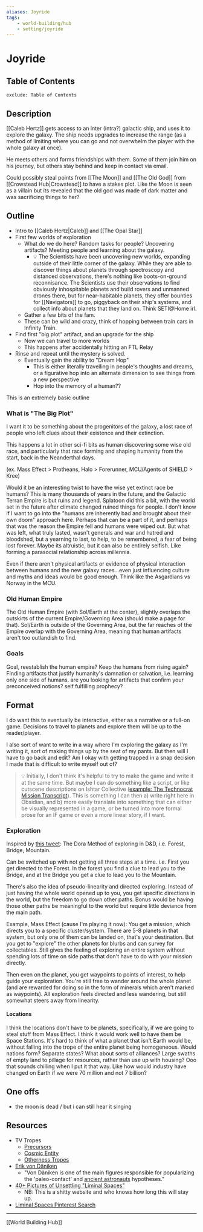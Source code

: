 ```yaml
---
aliases: Joyride
tags:
    - world-building/hub 
    - setting/joyride
---
```


# Joyride

## Table of Contents

```toc
exclude: Table of Contents
```

## Description

[[Caleb Hertz]] gets access to an inter (intra?) galactic ship, and uses it to explore the galaxy. The ship needs upgrades to increase the range (as a method of limiting where you can go and not overwhelm the player with the whole galaxy at once).

He meets others and forms friendships with them. Some of them join him on his journey, but others stay behind and keep in contact via email.

Could possibly steal points from [[The Moon]] and [[The Old God]] from [[Crowstead Hub|Crowstead]] to have a stakes plot. Like the Moon is seen as a villain but its revealed that the old god was made of dark matter and was sacrificing things to her?

## Outline

- Intro to [[Caleb Hertz|Caleb]] and [[The Opal Star]]
- First few worlds of exploration
    - What do we do here? Random tasks for people? Uncovering artifacts? Meeting people and learning about the galaxy.
        - 💡 The Scientists have been uncovering new worlds, expanding outside of their little corner of the galaxy. While they are able to discover things about planets through spectroscopy and distanced observations, there's nothing like boots-on-ground reconnisance. The Scientists use their observations to find obviously inhospitable planets and build rovers and unmanned drones there, but for near-habitable planets, they offer bounties for [[Navigators]] to go, piggyback on their ship's systems, and collect info about planets that they land on. Think SETI@Home irl.
    - Gather a few bits of the fam.
    - These can be wild and crazy, think of hopping between train cars in Infinity Train.
- Find first "big plot" artifact, and an upgrade for the ship
    - Now we can travel to more worlds
    - This happens after accidentally hitting an FTL Relay
- Rinse and repeat until the mystery is solved.
    - Eventually gain the ability to "Dream Hop"
        - This is either literally travelling in people's thoughts and dreams, or a figurative hop into an alternate dimension to see things from a new perspective
        - Hop into the memory of a human??

This is an extremely basic outline

### What is "The Big Plot"

I want it to be something about the progenitors of the galaxy, a lost race of people who left clues about their existence and their extinction.

This happens a lot in other sci-fi bits as human discovering some wise old race, and particularly that race forming and shaping humanity from the start, back in the Neanderthal days.

(ex. Mass Effect > Protheans, Halo > Forerunner, MCU/Agents of SHIELD > Kree)

Would it be an interesting twist to have the wise yet extinct race be humans? This is many thousands of years in the future, and the Galactic Terran Empire is but ruins and legend. Splatoon did this a bit, with the world set in the future after climate changed ruined things for people. I don't know if I want to go into the "humans are inherently bad and brought about their own doom" approach here. Perhaps that can be a part of it, and perhaps that was the reason the Empire fell and humans were wiped out. But what was left, what truly lasted, wasn't generals and war and hatred and bloodshed, but a yearning to last, to help, to be remembered, a fear of being lost forever. Maybe its altruistic, but it can also be entirely selfish. Like forming a parasocial relationship across millennia.

Even if there aren't physical artifacts or evidence of physical interaction between humans and the new galaxy races...even just influencing culture and myths and ideas would be good enough. Think like the Asgardians vs Norway in the MCU.

### Old Human Empire

The Old Human Empire (with Sol/Earth at the center), slightly overlaps the outskirts of the current Empire/Governing Area (should make a page for that). Sol/Earth is outside of the Governing Area, but the far reaches of the Empire overlap with the Governing Area, meaning that human artifacts aren't too outlandish to find.

### Goals

Goal, reestablish the human empire? Keep the humans from rising again? Finding artifacts that justify humanity's damnation or salvation, i.e. learning only one side of humans. are you looking for artifacts that confirm your preconceived notions? self fulfilling prophecy?

## Format

I do want this to eventually be interactive, either as a narrative or a full-on game. Decisions to travel to planets and explore them will be up to the reader/player.

I also sort of want to write in a way where I'm exploring the galaxy as I'm writing it, sort of making things up by the seat of my pants. But then will I have to go back and edit? Am I okay with getting trapped in a snap decision I made that is difficult to write myself out of?

> 💡 Initially, I don't think it's helpful to try to make the game and write it at the same time. But maybe I can do something like a script, or like cutscene descriptions on Ishtar Collective ([example: The Technocrat Mission Transcript](https://www.ishtar-collective.net/transcripts/empire-hunt-the-technocrat)).
> This is something I can then a) write right here in Obsidian, and b) more easily translate into something that can either be visually represented in a game, or be turned into more formal prose for an IF game or even a more linear story, if I want.

### Exploration

Inspired by [this tweet](https://twitter.com/alyssavisscher/status/1412170487933784078): The Dora Method of exploring in D&D, i.e. Forest, Bridge, Mountain.

Can be switched up with not getting all three steps at a time. i.e. First you get directed to the Forest. In the forest you find a clue to lead you to the Bridge, and at the Bridge you get a clue to lead you to the Mountain.

There's also the idea of pseudo-linearity and directed exploring. Instead of just having the whole world opened up to you, you get specific directions in the world, but the freedom to go down other paths. Bonus would be having those other paths be meaningful to the world but require little deviance from the main path.

Example, Mass Effect (cause I'm playing it now): You get a mission, which directs you to a specific cluster/system. There are 5-8 planets in that system, but only one of them can be landed on, that's your destination. But you get to "explore" the other planets for blurbs and can survey for collectables. Still gives the feeling of exploring an entire system without spending lots of time on side paths that don't have to do with your mission directly.

Then even on the planet, you get waypoints to points of interest, to help guide your exploration. You're still free to wander around the whole planet (and are rewarded for doing so in the form of minerals which aren't marked as waypoints). All exploration feels directed and less wandering, but still somewhat steers away from linearity.

#### Locations

I think the locations don't have to be planets, specifically, if we are going to steal stuff from Mass Effect. I think it would work well to have them be Space Stations. It's hard to think of what a planet that isn't Earth would be, without falling into the trope of the entire planet being homogeneous. Would nations form? Separate states? What about sorts of alliances? Large swaths of empty land to pillage for resources, rather than use up with housing? Ooo that sounds chilling when I put it that way. Like how would industry have changed on Earth if we were 70 million and not 7 billion?

## One offs

- the moon is dead / but i can still hear it singing

## Resources

- TV Tropes
    - [Precursors](https://tvtropes.org/pmwiki/pmwiki.php/Main/Precursors)
    - [Cosmic Entity](https://tvtropes.org/pmwiki/pmwiki.php/Main/CosmicEntity)
    - [Otherness Tropes](https://tvtropes.org/pmwiki/pmwiki.php/Main/OthernessTropes)
- [Erik von Däniken](https://en.wikipedia.org/wiki/Erich_von_D%C3%A4niken)
    - "Von Däniken is one of the main figures responsible for popularizing the 'paleo-contact' and [ancient astronauts](https://en.wikipedia.org/wiki/Ancient_astronauts "Ancient astronauts") hypotheses."
- [40+ Pictures of Unsettling "Liminal Spaces"](https://www.bigglobaltravel.com/trends/liminal-spaces-fb/37/)
    - NB: This is a shitty website and who knows how long this will stay up.
- [Liminal Spaces Pinterest Search](https://www.pinterest.com/search/pins/?q=Liminal%20Spaces)

---
[[World Building Hub]]